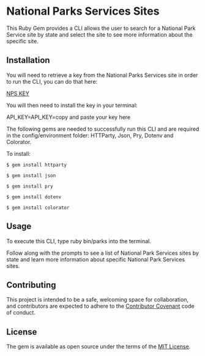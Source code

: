 # National Parks Services Sites 

This Ruby Gem provides a CLI allows the user to search for a National Park Service site by state and select the site to see more information about the specific site.

## Installation
You will need to retrieve a key from the National Parks Services site in order to run the CLI, you can do that here:

[NPS KEY](https://www.nps.gov/subjects/developer/get-started.htm)

You will then need to install the key in your terminal:

API_KEY=API_KEY=copy and paste your key here

The following gems are needed to successfully run this CLI and are required in the config/environment folder: HTTParty, Json, Pry, Dotenv and Colorator.

To install:

    $ gem install httparty

    $ gem install json
    
    $ gem install pry
    
    $ gem install dotenv
    
    $ gem install colorator

## Usage
To execute this CLI, type ruby bin/parks into the terminal. 

Follow along with the prompts to see a list of National Park Services sites by state and learn more information about specific National Park Services sites.

## Contributing

This project is intended to be a safe, welcoming space for collaboration, and contributors are expected to adhere to the [Contributor Covenant](contributor-covenant.org) code of conduct.


## License

The gem is available as open source under the terms of the [MIT License](http://opensource.org/licenses/MIT).
